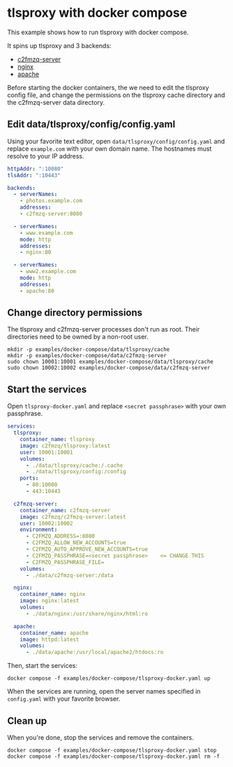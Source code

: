 # tlsproxy with docker compose

This example shows how to run tlsproxy with docker compose.

It spins up tlsproxy and 3 backends:
* [c2fmzq-server](https://github.com/c2FmZQ/c2FmZQ)
* [nginx](https://en.wikipedia.org/wiki/Nginx)
* [apache](https://en.wikipedia.org/wiki/Apache_HTTP_Server)

Before starting the docker containers, the we need to edit the tlsproxy config file, and change the permissions on the tlsproxy cache directory and the c2fmzq-server data directory.

## Edit data/tlsproxy/config/config.yaml

Using your favorite text editor, open `data/tlsproxy/config/config.yaml` and replace `example.com` with your own domain name. The hostnames must resolve to your IP address.

```yaml
httpAddr: ":10080"
tlsAddr: ":10443"

backends:
  - serverNames:
    - photos.example.com
    addresses:
    - c2fmzq-server:8080

  - serverNames:
    - www.example.com
    mode: http
    addresses:
    - nginx:80

  - serverNames:
    - www2.example.com
    mode: http
    addresses:
    - apache:80
```

## Change directory permissions

The tlsproxy and c2fmzq-server processes don't run as root. Their directories need to be owned by a non-root user.

```console
mkdir -p examples/docker-compose/data/tlsproxy/cache
mkdir -p examples/docker-compose/data/c2fmzq-server
sudo chown 10001:10001 examples/docker-compose/data/tlsproxy/cache
sudo chown 10002:10002 examples/docker-compose/data/c2fmzq-server
```

## Start the services

Open `tlsproxy-docker.yaml` and replace `<secret passphrase>` with your own passphrase.

```yaml
services:
  tlsproxy:
    container_name: tlsproxy
    image: c2fmzq/tlsproxy:latest
    user: 10001:10001
    volumes:
      - ./data/tlsproxy/cache:/.cache
      - ./data/tlsproxy/config:/config
    ports:
      - 80:10080
      - 443:10443

  c2fmzq-server:
    container_name: c2fmzq-server
    image: c2fmzq/c2fmzq-server:latest
    user: 10002:10002
    environment:
      - C2FMZQ_ADDRESS=:8080
      - C2FMZQ_ALLOW_NEW_ACCOUNTS=true
      - C2FMZQ_AUTO_APPROVE_NEW_ACCOUNTS=true
      - C2FMZQ_PASSPHRASE=<secret passphrase>    <= CHANGE THIS
      - C2FMZQ_PASSPHRASE_FILE=
    volumes:
      - ./data/c2fmzq-server:/data

  nginx:
    container_name: nginx
    image: nginx:latest
    volumes:
      - ./data/nginx:/usr/share/nginx/html:ro

  apache:
    container_name: apache
    image: httpd:latest
    volumes:
      - ./data/apache:/usr/local/apache2/htdocs:ro
```

Then, start the services:
```console
docker compose -f examples/docker-compose/tlsproxy-docker.yaml up
```

When the services are running, open the server names specified in `config.yaml` with your favorite browser.

## Clean up

When you're done, stop the services and remove the containers.
```console
docker compose -f examples/docker-compose/tlsproxy-docker.yaml stop
docker compose -f examples/docker-compose/tlsproxy-docker.yaml rm -f
```
